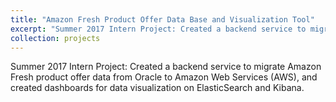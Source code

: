 ```yaml
---
title: "Amazon Fresh Product Offer Data Base and Visualization Tool"
excerpt: "Summer 2017 Intern Project: Created a backend service to migrate Amazon Fresh product offer data from Oracle to Amazon Web Services (AWS), and created dashboards for data visualization on ElasticSearch and Kibana."
collection: projects
---
```


Summer 2017 Intern Project: Created a backend service to migrate Amazon Fresh product offer data from Oracle to Amazon Web Services (AWS), and created dashboards for data visualization on ElasticSearch and Kibana.
